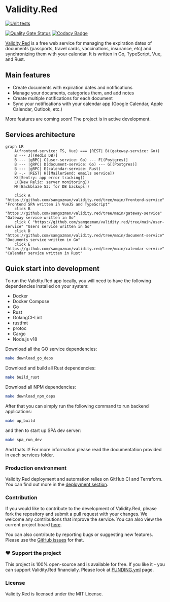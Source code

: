 # Validity.Red

[![Unit tests](https://github.com/samgozman/validity.red/actions/workflows/unit_test.yml/badge.svg?branch=main)](https://github.com/samgozman/validity.red/actions/workflows/unit_test.yml)

[![Quality Gate Status](https://sonarcloud.io/api/project_badges/measure?project=samgozman_validity.red&metric=alert_status)](https://sonarcloud.io/summary/new_code?id=samgozman_validity.red)
[![Codacy Badge](https://app.codacy.com/project/badge/Grade/760a8bc3dd734e10b7b820cda8b6267f)](https://www.codacy.com/gh/samgozman/validity.red/dashboard?utm_source=github.com&amp;utm_medium=referral&amp;utm_content=samgozman/validity.red&amp;utm_campaign=Badge_Grade)

[Validity.Red](https://validity.red) is a free web service for managing the expiration dates of documents (passports, travel cards, vaccinations, insurance, etc) and synchronizing them with your calendar. It is written in Go, TypeScript, Vue, and Rust.

## Main features

* Create documents with expiration dates and notifications
* Manage your documents, categories them, and add notes
* Create multiple notifications for each document
* Sync your notifications with your calendar app (Google Calendar, Apple Calendar, Outlook, etc.)

More features are coming soon! The project is in active development.

## Services architecture

```mermaid
graph LR
    A(frontend-service: TS, Vue) === |REST| B((gateway-service: Go))
    B --- J[(Redis DB)]
    B --- |gRPC| C(user-service: Go) --- F[(Postgres)]
    B --- |gRPC| D(document-service: Go) --- G[(Postgres)]
    B --- |gRPC| E(calendar-service: Rust)
    B -.- |REST| H([MailerSend: emails service])
    K([Sentry: app error tracking])
    L([New Relic: server monitoring])
    M([Backblaze S3: for DB backups])
    
    click A "https://github.com/samgozman/validity.red/tree/main/frontend-service" "Frontend SPA written in VueJS and TypeScript"
    click B "https://github.com/samgozman/validity.red/tree/main/gateway-service" "Gateway service written in Go"
    click C "https://github.com/samgozman/validity.red/tree/main/user-service" "Users service written in Go"
    click D "https://github.com/samgozman/validity.red/tree/main/document-service" "Documents service written in Go"
    click E "https://github.com/samgozman/validity.red/tree/main/calendar-service" "Calendar service written in Rust"
```

## Quick start into development

To run the Validity.Red app locally, you will need to have the following dependencies installed on your system:

* Docker
* Docker Compose
* Go
* Rust
* GolangCI-Lint
* rustfmt
* protoc
* Cargo
* Node.js v18

Download all the GO service dependencies:

```sh
make download_go_deps
```

Download and build all Rust dependencies:

```sh
make build_rust
```

Download all NPM dependencies:

```sh
make download_npm_deps
```

After that you can simply run the following command to run backend applications:

```sh
make up_build
```

and then to start up SPA dev server:

```sh
make spa_run_dev
```

And thats it! For more information please read the documentation provided in each services folder.

### Production environment

Validity.Red deployment and automation relies on GitHub CI and Terraform. You can find out more in the [deployment section](https://github.com/samgozman/validity.red/tree/main/deploy).

### Contribution

If you would like to contribute to the development of Validity.Red, please fork the repository and submit a pull request with your changes. We welcome any contributions that improve the service. You can also view the current project board [here](https://github.com/users/samgozman/projects/2).

You can also contribute by reporting bugs or suggesting new features. Please use the [GitHub issues](https://github.com/samgozman/validity.red/issues) for that.

### ❤️ Support the project

This project is 100% open-source and is available for free. If you like it - you can support Validity.Red financially. Please look at [FUNDING.yml](https://github.com/samgozman/validity.red/blob/main/.github/FUNDING.yml) page.

### License

Validity.Red is licensed under the MIT License.
